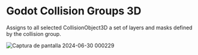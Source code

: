 # Godot Collision Groups 3D
Assigns to all selected CollisionObject3D a set of layers and masks defined by the collision group.

![Captura de pantalla 2024-06-30 000229](https://github.com/Janders1800/Godot-Collision-Groups-3D/assets/27329423/f093f6ae-01bb-4fbb-a938-2e0838d8f88d)

